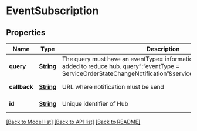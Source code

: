 # EventSubscription
## Properties

Name | Type | Description | Notes
------------ | ------------- | ------------- | -------------
**query** | [**String**](string.md) | The query must have an eventType&#x3D; information. Optionally a ? could be added to reduce hub. query”:”eventType &#x3D; ServiceOrderStateChangeNotification”&amp;serviceOrder.state&#x3D;COMPLETED | [default to null]
**callback** | [**String**](string.md) | URL where notification must be send | [default to null]
**id** | [**String**](string.md) | Unique identifier of Hub | [default to null]

[[Back to Model list]](../README.md#documentation-for-models) [[Back to API list]](../README.md#documentation-for-api-endpoints) [[Back to README]](../README.md)

